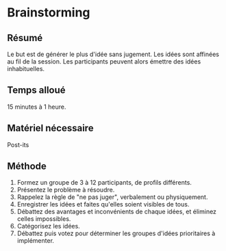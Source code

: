 Brainstorming
===

Résumé
---
Le but est de générer le plus d'idée sans jugement. Les idées sont affinées au fil de la session. Les participants peuvent alors émettre des idées inhabituelles.

Temps alloué
---
15 minutes à 1 heure.

Matériel nécessaire
---
Post-its

Méthode
---
1. Formez un groupe de 3 à 12 participants, de profils différents.
2. Présentez le problème à résoudre.
3. Rappelez la règle de "ne pas juger", verbalement ou physiquement.
4. Enregistrer les idées et faites qu'elles soient visibles de tous.
5. Débattez des avantages et inconvénients de chaque idées, et éliminez celles impossibles.
6. Catégorisez les idées.
7. Débattez puis votez pour déterminer les groupes d'idées prioritaires à implémenter.